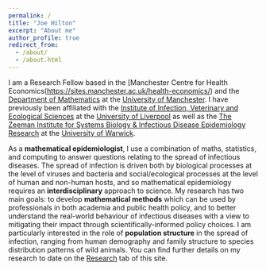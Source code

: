 ```yaml
---
permalink: /
title: "Joe Hilton"
excerpt: "About me"
author_profile: true
redirect_from: 
  - /about/
  - /about.html
---
```


I am a Research Fellow based in the [Manchester Centre for Health Economics(https://sites.manchester.ac.uk/health-economics/) and the [Department of Mathematics](https://sites.manchester.ac.uk/health-economics/) at the [University of Manchester](https://www.manchester.ac.uk/). I have previously been affiliated with the [Institute of Infection, Veterinary and Ecological Sciences](https://www.liverpool.ac.uk/infection-veterinary-and-ecological-sciences/) at the [University of Liverpool](https://www.liverpool.ac.uk/) as well as the [The Zeeman Institute for Systems Biology & Infectious Disease Epidemiology Research](https://warwick.ac.uk/fac/cross_fac/zeeman_institute/) at the [University of Warwick](https://warwick.ac.uk/).

As a **mathematical epidemiologist**, I use a combination of maths, statistics, and computing to answer questions relating to the spread of infectious diseases. The spread of infection is driven both by biological processes at the level of viruses and bacteria and social/ecological processes at the level of human and non-human hosts, and so mathematical epidemiology requires an **interdisciplinary** approach to science. My research has two main goals: to develop **mathematical methods** which can be used by professionals in both academia and public health policy, and to better understand the real-world behaviour of infectious diseases with a view to mitigating their impact through scientifically-informed policy choices. I am particularly interested in the role of **population structure** in the spread of infection, ranging from human demography and family structure to species distribution patterns of wild animals. You can find further details on my research to date on the [Research](https://jbhilton.github.io/research/) tab of this site.
